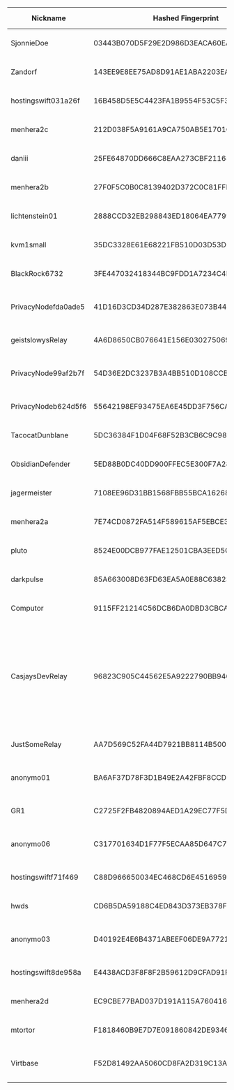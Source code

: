 | Nickname |  Hashed Fingerprint	| Or Addresses | Contact | Running | Flags | Last Seen | First Seen | Last Restarted | Advertised Bandwidth | Platform | Version | Version Status | Recommended Version | Verified hostnames | Exit policy |
|---|---|---|---|---|---|---|---|---|---|---|---|---|---|---|---|
|SjonnieDoe | 03443B070D5F29E2D986D3EACA60EA7FFEEF8C0B | ["84.26.162.164:9001"] | Sjonnie Doe <sjonnie.doe AT 933k dot nl> | true | Running, Valid | 2025-10-22 22:00:00 | 2025-10-22 19:00:00 | 2025-10-22 16:21:16 | 4095939 | Tor 0.4.8.17 on Linux | 0.4.8.17 | recommended | true | ["84-26-162-164.cable.dynamic.v4.ziggo.nl"] | ["reject *:*"]|
|Zandorf | 143EE9E8EE75AD8D91AE1ABA2203EAF5125CADE9 | ["151.33.77.232:9001"] | zandorf@protonmail.com | true | Running, V2Dir, Valid | 2025-10-22 22:00:00 | 2025-10-22 16:00:00 | 2025-10-22 15:22:45 | 0 | Tor 0.4.8.19 on Linux | 0.4.8.19 | recommended | true | N/A | ["reject *:*"]|
|hostingswift031a26f | 16B458D5E5C4423FA1B9554F53C5F3958190E4A4 | ["208.73.202.44:9001","[2604:a00:50:b5:216:3eff:fe30:96df]:9001"] | admin@hostingswift.com | true | Running, V2Dir, Valid | 2025-10-22 22:00:00 | 2025-10-22 05:00:00 | 2025-10-22 04:10:28 | 0 | Tor 0.4.8.17 on Linux | 0.4.8.17 | recommended | true | ["r1.dnsdigi.com"] | ["reject *:*"]|
|menhera2c | 212D038F5A9161A9CA750AB5E1701CF7D34DFE5C | ["43.228.174.251:9003","[2402:3160:f00::1002]:9003"] | Menhera.org <board at menhera dot com> | true | Running, V2Dir, Valid | 2025-10-22 22:00:00 | 2025-10-22 11:00:00 | 2025-10-22 09:43:42 | 0 | Tor 0.4.8.19 on Linux | 0.4.8.19 | recommended | true | ["relay2.tor.menhera.org"] | ["reject *:*"]|
|daniii | 25FE64870DD666C8EAA273CBF2116516E727A71B | ["91.186.49.212:9003"] | fuck.off@gmail.com | true | Running, V2Dir, Valid | 2025-10-22 22:00:00 | 2025-10-22 15:00:00 | 2025-10-22 20:12:41 | 0 | Tor 0.4.8.10 on Linux | 0.4.8.10 | recommended | true | ["pool-212.49.186.91.dynamic.wobline-ip.de"] | ["reject *:*"]|
|menhera2b | 27F0F5C0B0C8139402D372C0C81FFF846D0CBD1D | ["43.228.174.251:9002","[2402:3160:f00::1002]:9002"] | Menhera.org <board at menhera dot com> | true | Running, V2Dir, Valid | 2025-10-22 22:00:00 | 2025-10-22 12:00:00 | 2025-10-22 09:43:42 | 0 | Tor 0.4.8.19 on Linux | 0.4.8.19 | recommended | true | N/A | ["reject *:*"]|
|lichtenstein01 | 2888CCD32EB298843ED18064EA779959785ED17C | ["84.168.118.121:443"] | contact@janic.dev | true | Running, V2Dir, Valid | 2025-10-22 22:00:00 | 2025-10-22 12:00:00 | 2025-10-22 11:21:34 | 0 | Tor 0.4.8.16 on Linux | 0.4.8.16 | recommended | true | ["p54a87679.dip0.t-ipconnect.de"] | ["reject *:*"]|
|kvm1small | 35DC3328E61E68221FB510D03D53DC660FD2CD1C | ["145.79.1.246:443","[2a02:4780:2d:b981::1]:443"] | vincentrex@flounderfantasy.com | true | Running, Valid | 2025-10-22 22:00:00 | 2025-10-22 05:00:00 | 2025-10-22 04:32:36 | 0 | Tor 0.4.8.19 on Linux | 0.4.8.19 | recommended | true | ["srv822974.hstgr.cloud"] | ["reject *:*"]|
|BlackRock6732 | 3FE447032418344BC9FDD1A7234C4DAA1586CC41 | ["38.148.147.164:9001"] | Random Person nobody@tor.org | true | Running, V2Dir, Valid | 2025-10-22 22:00:00 | 2025-10-22 11:00:00 | 2025-10-22 10:47:36 | 0 | Tor 0.4.8.14 on Linux | 0.4.8.14 | recommended | true | ["38-148-147-164.dyn.vnetfiber.com"] | ["reject *:*"]|
|PrivacyNodefda0ade5 | 41D16D3CD34D287E382863E073B446CB9CE8995B | ["45.137.99.248:9001"] | privacy@example.com | true | Running, StaleDesc, V2Dir, Valid | 2025-10-22 22:00:00 | 2025-10-22 04:00:00 | 2025-10-22 03:26:36 | 0 | Tor 0.4.8.19 on Linux | 0.4.8.19 | recommended | true | N/A | ["reject *:*"]|
|geistslowysRelay | 4A6D8650CB076641E156E030275069751B6A4314 | ["46.38.236.103:443","[2a03:4000:2:ada:e4f6:6aff:fea3:425f]:443"] | geistslowy@eclipso.at | true | Running, V2Dir, Valid | 2025-10-22 22:00:00 | 2025-10-22 22:00:00 | 2025-10-22 21:26:59 | 0 | Tor 0.4.8.19 on Linux | 0.4.8.19 | recommended | true | ["v2202510307164392033.luckysrv.de"] | ["reject *:*"]|
|PrivacyNode99af2b7f | 54D36E2DC3237B3A4BB510D108CCB1F35FAF7F47 | ["93.113.25.164:9001"] | privacy@example.com | true | Running, StaleDesc, V2Dir, Valid | 2025-10-22 22:00:00 | 2025-10-22 04:00:00 | 2025-10-22 03:26:12 | 0 | Tor 0.4.8.19 on Linux | 0.4.8.19 | recommended | true | N/A | ["reject *:*"]|
|PrivacyNodeb624d5f6 | 55642198EF93475EA6E45DD3F756CA828CD065C3 | ["82.153.138.135:9001"] | privacy@example.com | true | Running, V2Dir, Valid | 2025-10-22 22:00:00 | 2025-10-22 04:00:00 | 2025-10-22 03:24:15 | 0 | Tor 0.4.8.19 on Linux | 0.4.8.19 | recommended | true | N/A | ["reject *:*"]|
|TacocatDunblane | 5DC36384F1D04F68F52B3CB6C9C9839A12678677 | ["207.81.90.70:443","[2001:569:51fc:6701:2204:656e:ea0b:feed]:443"] | tacocatTor[at]protonmail[dot]com | true | Running, V2Dir, Valid | 2025-10-22 22:00:00 | 2025-10-22 03:00:00 | 2025-10-22 02:37:05 | 0 | Tor 0.4.8.19 on Linux | 0.4.8.19 | recommended | true | ["d207-81-90-70.bchsia.telus.net"] | ["reject *:*"]|
|ObsidianDefender | 5ED88B0DC40DD900FFEC5E300F7A28C6C4481094 | ["89.58.49.219:443","[2a03:4000:68:26f:784b:1aff:fe24:fcd8]:443"] | pxlpro AT tutanota dot com | true | Running, V2Dir, Valid | 2025-10-22 22:00:00 | 2025-10-22 20:00:00 | 2025-10-22 19:48:59 | 0 | Tor 0.4.8.19 on Linux | 0.4.8.19 | recommended | true | ["v2202510307311392173.ultrasrv.de"] | ["reject *:*"]|
|jagermeister | 7108EE96D31BB1568FBB55BCA1626844CF5C979F | ["194.147.95.193:443"] | N/A | true | Running, V2Dir, Valid | 2025-10-22 22:00:00 | 2025-10-22 10:00:00 | 2025-10-22 08:56:23 | 0 | Tor 0.4.8.19 on Linux | 0.4.8.19 | recommended | true | N/A | ["reject *:*"]|
|menhera2a | 7E74CD0872FA514F589615AF5EBCE36F6E7D7A80 | ["43.228.174.251:9001","[2402:3160:f00::1002]:9001"] | Menhera.org <board at menhera dot com> | true | Running, V2Dir, Valid | 2025-10-22 22:00:00 | 2025-10-22 11:00:00 | 2025-10-22 09:43:42 | 0 | Tor 0.4.8.19 on Linux | 0.4.8.19 | recommended | true | ["relay2.tor.menhera.org"] | ["reject *:*"]|
|pluto | 8524E00DCB977FAE12501CBA3EED5C2AA75DFFA2 | ["94.140.115.61:443"] | supersayin1888@gmail.com | true | Running, V2Dir, Valid | 2025-10-22 22:00:00 | 2025-10-22 03:00:00 | 2025-10-22 02:23:46 | 0 | Tor 0.4.8.19 on Linux | 0.4.8.19 | recommended | true | N/A | ["reject *:*"]|
|darkpulse | 85A663008D63FD63EA5A0E88C63823B2164F5DA2 | ["50.5.65.37:9001"] | threathunter25@protonmail.com | true | Running, Valid | 2025-10-22 22:00:00 | 2025-10-22 09:00:00 | 2025-10-22 08:00:48 | 0 | Tor 0.4.8.19 on Linux | 0.4.8.19 | recommended | true | ["ip-50-5-65-37.dynamic.fuse.net"] | ["reject *:*"]|
|Computor | 9115FF21214C56DCB6DA0DBD3CBCAEA5A96FDF77 | ["78.141.239.225:6482","[2a05:f480:1000:753:5400:3ff:fe3f:ccdf]:6482"] | webmaster@computerm.net | false | Running, V2Dir, Valid | 2025-10-22 14:00:00 | 2025-10-22 01:00:00 | 2025-10-22 14:24:39 | 0 | Tor 0.4.8.16 on Linux | 0.4.8.16 | recommended | true | ["computerm.net"] | ["reject *:*"]|
|CasjaysDevRelay | 96823C905C44562E5A9222790BB946DC60DF4A39 | ["82.29.128.145:57001"] | tor-admin@tor.casjay.nl | true | Exit, Running, V2Dir, Valid | 2025-10-22 22:00:00 | 2025-10-22 18:00:00 | 2025-10-22 19:49:35 | 0 | Tor 0.4.8.19 on Linux | 0.4.8.19 | recommended | true | ["pihole.casjay.nl"] | ["reject 0.0.0.0/8:*","reject 169.254.0.0/16:*","reject 127.0.0.0/8:*","reject 192.168.0.0/16:*","reject 10.0.0.0/8:*","reject 172.16.0.0/12:*","reject 82.29.128.145:*","reject *:25","reject *:465","reject *:587","reject *:135-139","accept *:*"]|
|JustSomeRelay | AA7D569C52FA44D7921BB8114B50044E80D179F8 | ["73.116.131.165:9001"] | N/A | true | Running, V2Dir, Valid | 2025-10-22 22:00:00 | 2025-10-22 02:00:00 | 2025-10-22 00:39:19 | 21504 | Tor 0.4.8.18 on Linux | 0.4.8.18 | recommended | true | ["c-73-116-131-165.hsd1.ca.comcast.net"] | ["reject *:*"]|
|anonymo01 | BA6AF37D78F3D1B49E2A42FBF8CCD46E9BD9C334 | ["185.156.174.246:443"] | N/A | true | Fast, Running, V2Dir, Valid | 2025-10-22 22:00:00 | 2025-10-22 09:00:00 | 2025-10-22 17:55:39 | 8604672 | Tor 0.4.8.19 on Linux | 0.4.8.19 | recommended | true | N/A | ["reject *:*"]|
|GR1 | C2725F2FB4820894AED1A29EC77F5D976FBB2695 | ["31.59.121.178:9001"] | quack_askew590@simplelogin.com | true | Running, V2Dir, Valid | 2025-10-22 22:00:00 | 2025-10-22 14:00:00 | 2025-10-22 13:42:08 | 0 | Tor 0.4.8.17 on Linux | 0.4.8.17 | recommended | true | N/A | ["reject *:*"]|
|anonymo06 | C317701634D1F77F5ECAA85D647C7434B1999716 | ["185.156.174.238:443"] | N/A | true | Fast, Running, V2Dir, Valid | 2025-10-22 22:00:00 | 2025-10-22 09:00:00 | 2025-10-22 17:55:42 | 7166976 | Tor 0.4.8.19 on Linux | 0.4.8.19 | recommended | true | N/A | ["reject *:*"]|
|hostingswiftf71f469 | C88D966650034EC468CD6E45169598101529BCD2 | ["69.164.255.52:9001","[2604:a00:101:e:216:3eff:fe30:96e0]:9001"] | admin@hostingswift.com | true | Running, V2Dir, Valid | 2025-10-22 22:00:00 | 2025-10-22 05:00:00 | 2025-10-22 04:11:03 | 0 | Tor 0.4.8.17 on Linux | 0.4.8.17 | recommended | true | ["r2.dnsdigi.com"] | ["reject *:*"]|
|hwds | CD6B5DA59188C4ED843D373EB378F89341C6BA9E | ["18.18.82.17:9001"] | 0xE12ECD2E Nicola Ferralis <feranick AT hotmail dot com> | true | Running, V2Dir, Valid | 2025-10-22 22:00:00 | 2025-10-22 21:00:00 | 2025-10-22 20:27:34 | 137216 | Tor 0.4.8.19 on Linux | 0.4.8.19 | recommended | true | ["bomboloni.mit.edu"] | ["reject *:*"]|
|anonymo03 | D40192E4E6B4371ABEEF06DE9A7721AEEAD51590 | ["185.156.174.254:443"] | N/A | true | Fast, Running, V2Dir, Valid | 2025-10-22 22:00:00 | 2025-10-22 09:00:00 | 2025-10-22 08:21:37 | 6962733 | Tor 0.4.8.19 on Linux | 0.4.8.19 | recommended | true | N/A | ["reject *:*"]|
|hostingswift8de958a | E4438ACD3F8F8F2B59612D9CFAD91F59572E6937 | ["69.164.249.216:9001","[2604:a00:2df0:2:216:3eff:fe30:96e8]:9001"] | admin@hostingswift.com | true | Running, V2Dir, Valid | 2025-10-22 22:00:00 | 2025-10-22 05:00:00 | 2025-10-22 04:11:31 | 0 | Tor 0.4.8.17 on Linux | 0.4.8.17 | recommended | true | ["r3.dnsdigi.com"] | ["reject *:*"]|
|menhera2d | EC9CBE77BAD037D191A115A760416EC0E97B83D2 | ["43.228.174.251:9004","[2402:3160:f00::1002]:9004"] | Menhera.org <board at menhera dot com> | true | Running, V2Dir, Valid | 2025-10-22 22:00:00 | 2025-10-22 11:00:00 | 2025-10-22 09:43:42 | 0 | Tor 0.4.8.19 on Linux | 0.4.8.19 | recommended | true | ["relay2.tor.menhera.org"] | ["reject *:*"]|
|mtortor | F1818460B9E7D7E091860842DE93467F9CA2218D | ["222.227.188.186:9001"] | g@8.com | true | Running, V2Dir, Valid | 2025-10-22 22:00:00 | 2025-10-22 09:00:00 | 2025-10-22 08:21:21 | 65536 | Tor 0.4.8.19 on Linux | 0.4.8.19 | recommended | true | ["KHP222227188186.ppp-bb.dion.ne.jp"] | ["reject *:*"]|
|Virtbase | F52D81492AA5060CD8FA2D319C13A039FE41EDDF | ["45.142.183.150:443"] | Virtbase <abuse@virtbase.com> email:abuse[]virtbase.com abuse:abuse[]virtbase.com url:virtbase.com | true | Running, Valid | 2025-10-22 22:00:00 | 2025-10-22 15:00:00 | 2025-10-22 14:22:40 | 0 | Tor 0.4.8.16 on Linux | 0.4.8.16 | recommended | true | ["tor-relay-1.virtbase.com"] | ["reject *:*"]|
